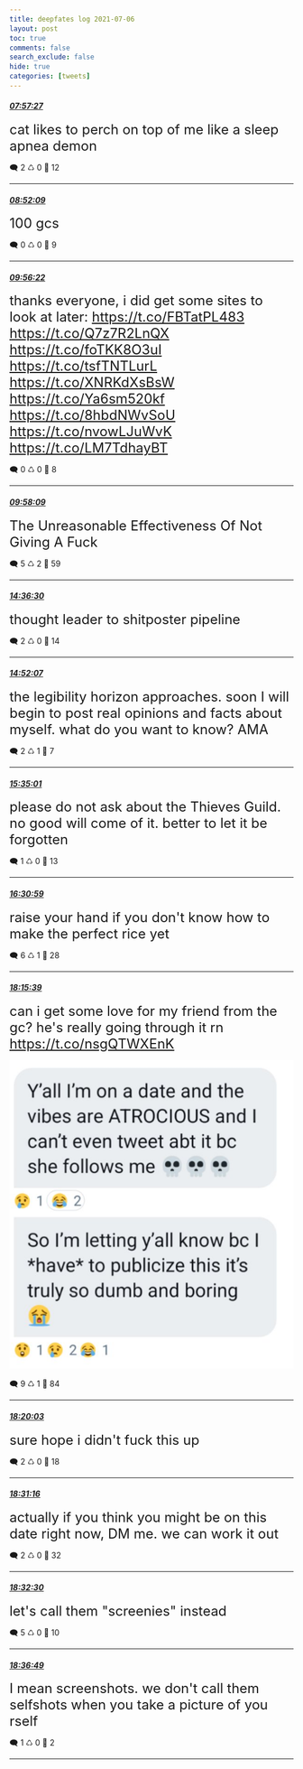 ```yaml
---
title: deepfates log 2021-07-06
layout: post
toc: true
comments: false
search_exclude: false
hide: true
categories: [tweets]
---
```



#### <a href = "https://twitter.com/deepfates/status/1412410367863574536">*07:57:27*</a>

<font size="5">cat likes to perch on top of me like a sleep apnea demon</font>



🗨️ 2 ♺ 0 🤍  12   

---
    
#### <a href = "https://twitter.com/deepfates/status/1412424131363082261">*08:52:09*</a>

<font size="5">100 gcs</font>



🗨️ 0 ♺ 0 🤍  9   

---
    
#### <a href = "https://twitter.com/deepfates/status/1412440292398096384">*09:56:22*</a>

<font size="5">thanks everyone, i did get some sites to look at later:   https://t.co/FBTatPL483  https://t.co/Q7z7R2LnQX  https://t.co/foTKK8O3uI  https://t.co/tsfTNTLurL  https://t.co/XNRKdXsBsW  https://t.co/Ya6sm520kf  https://t.co/8hbdNWvSoU  https://t.co/nvowLJuWvK  https://t.co/LM7TdhayBT</font>



🗨️ 0 ♺ 0 🤍  8   

---
    
#### <a href = "https://twitter.com/deepfates/status/1412440740240703488">*09:58:09*</a>

<font size="5">The Unreasonable Effectiveness Of Not Giving A Fuck</font>



🗨️ 5 ♺ 2 🤍  59   

---
    
#### <a href = "https://twitter.com/deepfates/status/1412510791861899264">*14:36:30*</a>

<font size="5">thought leader to shitposter pipeline</font>



🗨️ 2 ♺ 0 🤍  14   

---
    
#### <a href = "https://twitter.com/deepfates/status/1412514723141099522">*14:52:07*</a>

<font size="5">the legibility horizon approaches. soon I will begin to post real opinions and facts about myself.  what do you want to know? AMA</font>



🗨️ 2 ♺ 1 🤍  7   

---
    
#### <a href = "https://twitter.com/deepfates/status/1412525515903094786">*15:35:01*</a>

<font size="5">please do not ask about the Thieves Guild. no good will come of it. better to let it be forgotten</font>



🗨️ 1 ♺ 0 🤍  13   

---
    
#### <a href = "https://twitter.com/deepfates/status/1412539601701376004">*16:30:59*</a>

<font size="5">raise your hand if you don't know how to make the perfect rice yet</font>



🗨️ 6 ♺ 1 🤍  28   

---
    
#### <a href = "https://twitter.com/deepfates/status/1412565943541108737">*18:15:39*</a>

<font size="5">can i get some love for my friend from the gc? he's really going through it rn  https://t.co/nsgQTWXEnK</font>

![image from twitter](/images/from_twitter/E5pxPYgWEAAxo0y.jpg)


🗨️ 9 ♺ 1 🤍  84   

---
    
#### <a href = "https://twitter.com/deepfates/status/1412567048329170945">*18:20:03*</a>

<font size="5">sure hope i didn't fuck this up</font>



🗨️ 2 ♺ 0 🤍  18   

---
    
#### <a href = "https://twitter.com/deepfates/status/1412569872366653441">*18:31:16*</a>

<font size="5">actually if you think you might be on this date right now, DM me. we can work it out</font>



🗨️ 2 ♺ 0 🤍  32   

---
    
#### <a href = "https://twitter.com/deepfates/status/1412570182262812672">*18:32:30*</a>

<font size="5">let's call them "screenies" instead</font>



🗨️ 5 ♺ 0 🤍  10   

---
    
#### <a href = "https://twitter.com/deepfates/status/1412571268851793922">*18:36:49*</a>

<font size="5">I mean screenshots. we don't call them selfshots when you take a picture of you rself</font>



🗨️ 1 ♺ 0 🤍  2   

---
    
            

